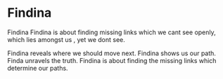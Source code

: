 # Findina
Findina 
Findina is about finding missing links  which we cant see openly, which lies amongst us , yet we dont see.

Findina reveals where we should move next.
Findina shows us our path.
Finda unravels the truth.
Findina is about finding the missing links which determine our paths.
